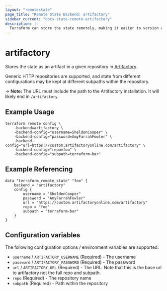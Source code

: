 ```yaml
---
layout: "remotestate"
page_title: "Remote State Backend: artifactory"
sidebar_current: "docs-state-remote-artifactory"
description: |-
  Terraform can store the state remotely, making it easier to version and work with in a team.
---
```


# artifactory

Stores the state as an artifact in a given repository in [Artifactory](https://www.jfrog.com/artifactory/).

Generic HTTP repositories are supported, and state from different
configurations may be kept at different subpaths within the repository.

-> **Note:** The URL must include the path to the Artifactory installation.
It will likely end in `/artifactory`.

## Example Usage

```
terraform remote config \
	-backend=artifactory \
	-backend-config="username=SheldonCooper" \
	-backend-config="password=AmyFarrahFowler" \
	-backend-config="url=https://custom.artifactoryonline.com/artifactory" \
	-backend-config="repo=foo" \
	-backend-config="subpath=terraform-bar"
```

## Example Referencing

```
data "terraform_remote_state" "foo" {
	backend = "artifactory"
	config {
		username = "SheldonCooper"
		password = "AmyFarrahFowler"
		url = "https://custom.artifactoryonline.com/artifactory"
		repo = "foo"
		subpath = "terraform-bar"
	}
}
```

## Configuration variables

The following configuration options / environment variables are supported:

 * `username` / `ARTIFACTORY_USERNAME` (Required) - The username
 * `password` / `ARTIFACTORY_PASSWORD` (Required) - The password
 * `url` / `ARTIFACTORY_URL` (Required) - The URL. Note that this is the base url to artifactory not the full repo and subpath.
 * `repo` (Required) - The repository name
 * `subpath` (Required) - Path within the repository
